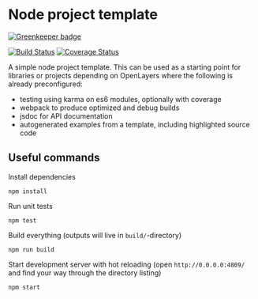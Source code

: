 # Node project template

[![Greenkeeper badge](https://badges.greenkeeper.io/terrestris/node-project-template.svg)](https://greenkeeper.io/)

[![Build Status](https://travis-ci.org/terrestris/node-project-template.svg?branch=master)](https://travis-ci.org/terrestris/node-project-template) [![Coverage Status](https://coveralls.io/repos/github/terrestris/node-project-template/badge.svg?branch=master)](https://coveralls.io/github/terrestris/node-project-template?branch=master)

A simple node project template. This can be used as a starting point for
libraries or projects depending on OpenLayers where the following is already
preconfigured:

* testing using karma on es6 modules, optionally with coverage
* webpack to produce optimized and debug builds
* jsdoc for API documentation
* autogenerated examples from a template, including highlighted source code

## Useful commands

Install dependencies

    npm install

Run unit tests

    npm test

Build everything (outputs will live in `build/`-directory)

    npm run build

Start development server with hot reloading (open `http://0.0.0.0:4809/` and find your way through the directory listing)

    npm start
